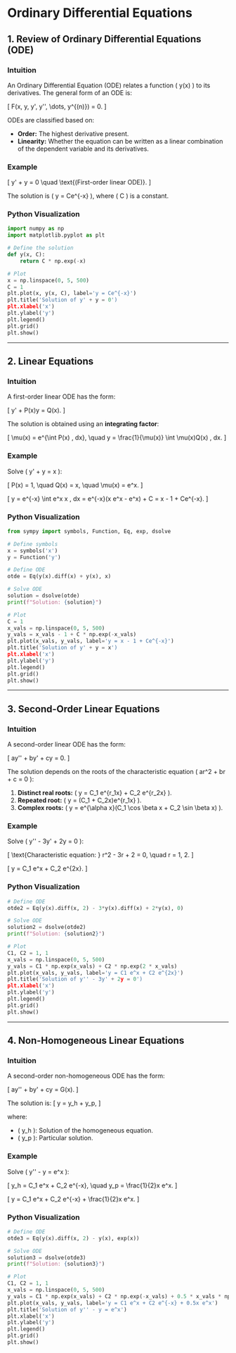 # Ordinary Differential Equations

## 1. Review of Ordinary Differential Equations (ODE)

### Intuition
An Ordinary Differential Equation (ODE) relates a function \( y(x) \) to its derivatives. The general form of an ODE is:

\[
F(x, y, y', y'', \dots, y^{(n)}) = 0.
\]

ODEs are classified based on:

- **Order:** The highest derivative present.
- **Linearity:** Whether the equation can be written as a linear combination of the dependent variable and its derivatives.

### Example

\[
y' + y = 0 \quad \text{(First-order linear ODE)}.
\]

The solution is \( y = Ce^{-x} \), where \( C \) is a constant.

### Python Visualization
```python
import numpy as np
import matplotlib.pyplot as plt

# Define the solution
def y(x, C):
    return C * np.exp(-x)

# Plot
x = np.linspace(0, 5, 500)
C = 1
plt.plot(x, y(x, C), label='y = Ce^{-x}')
plt.title('Solution of y' + y = 0')
plt.xlabel('x')
plt.ylabel('y')
plt.legend()
plt.grid()
plt.show()
```

---

## 2. Linear Equations

### Intuition

A first-order linear ODE has the form:

\[
y' + P(x)y = Q(x).
\]

The solution is obtained using an **integrating factor**:

\[
\mu(x) = e^{\int P(x) \, dx}, \quad y = \frac{1}{\mu(x)} \int \mu(x)Q(x) \, dx.
\]

### Example
Solve \( y' + y = x \):

\[
P(x) = 1, \quad Q(x) = x, \quad \mu(x) = e^x.
\]

\[
y = e^{-x} \int e^x x \, dx = e^{-x}(x e^x - e^x) + C = x - 1 + Ce^{-x}.
\]

### Python Visualization
```python
from sympy import symbols, Function, Eq, exp, dsolve

# Define symbols
x = symbols('x')
y = Function('y')

# Define ODE
otde = Eq(y(x).diff(x) + y(x), x)

# Solve ODE
solution = dsolve(otde)
print(f"Solution: {solution}")

# Plot
C = 1
x_vals = np.linspace(0, 5, 500)
y_vals = x_vals - 1 + C * np.exp(-x_vals)
plt.plot(x_vals, y_vals, label='y = x - 1 + Ce^{-x}')
plt.title('Solution of y' + y = x')
plt.xlabel('x')
plt.ylabel('y')
plt.legend()
plt.grid()
plt.show()
```

---

## 3. Second-Order Linear Equations

### Intuition
A second-order linear ODE has the form:

\[
ay'' + by' + cy = 0.
\]

The solution depends on the roots of the characteristic equation \( ar^2 + br + c = 0 \):

1. **Distinct real roots:** \( y = C_1 e^{r_1x} + C_2 e^{r_2x} \).
2. **Repeated root:** \( y = (C_1 + C_2x)e^{r_1x} \).
3. **Complex roots:** \( y = e^{\alpha x}(C_1 \cos \beta x + C_2 \sin \beta x) \).

### Example
Solve \( y'' - 3y' + 2y = 0 \):

\[
\text{Characteristic equation: } r^2 - 3r + 2 = 0, \quad r = 1, 2.
\]

\[
y = C_1 e^x + C_2 e^{2x}.
\]

### Python Visualization
```python
# Define ODE
otde2 = Eq(y(x).diff(x, 2) - 3*y(x).diff(x) + 2*y(x), 0)

# Solve ODE
solution2 = dsolve(otde2)
print(f"Solution: {solution2}")

# Plot
C1, C2 = 1, 1
x_vals = np.linspace(0, 5, 500)
y_vals = C1 * np.exp(x_vals) + C2 * np.exp(2 * x_vals)
plt.plot(x_vals, y_vals, label='y = C1 e^x + C2 e^{2x}')
plt.title('Solution of y'' - 3y' + 2y = 0')
plt.xlabel('x')
plt.ylabel('y')
plt.legend()
plt.grid()
plt.show()
```

---

## 4. Non-Homogeneous Linear Equations

### Intuition
A second-order non-homogeneous ODE has the form:

\[
ay'' + by' + cy = G(x).
\]

The solution is:
\[
y = y_h + y_p,
\]

where:

- \( y_h \): Solution of the homogeneous equation.
- \( y_p \): Particular solution.

### Example
Solve \( y'' - y = e^x \):

\[
y_h = C_1 e^x + C_2 e^{-x}, \quad y_p = \frac{1}{2}x e^x.
\]

\[
y = C_1 e^x + C_2 e^{-x} + \frac{1}{2}x e^x.
\]

### Python Visualization
```python
# Define ODE
otde3 = Eq(y(x).diff(x, 2) - y(x), exp(x))

# Solve ODE
solution3 = dsolve(otde3)
print(f"Solution: {solution3}")

# Plot
C1, C2 = 1, 1
x_vals = np.linspace(0, 5, 500)
y_vals = C1 * np.exp(x_vals) + C2 * np.exp(-x_vals) + 0.5 * x_vals * np.exp(x_vals)
plt.plot(x_vals, y_vals, label='y = C1 e^x + C2 e^{-x} + 0.5x e^x')
plt.title('Solution of y'' - y = e^x')
plt.xlabel('x')
plt.ylabel('y')
plt.legend()
plt.grid()
plt.show()
```
